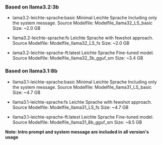 ### Based on llama3.2:3b

- lama3.2-leichte-sprache:basic
    Minimal Leichte Sprache 
    Including only the system message.
    Source Modelfile: Modelfile_llama32_LS_basic
    Size: ~2.0 GB

- llama3.2-leichte-sprache:fs 
    Leichte Sprache with fewshot approach.
    Source Modelfile: Modelfile_llama32_LS_fs
    Size: ~2.0 GB

- lama3.2-leichte-sprache-ft:latest
    Leichte Sprache Fine-tuned model.
    Source Modelfile: Modelfile_llama32_3b_gguf_sm
    Size: ~3.4 GB
    

### Based on llama3.1:8b

- llama3.1-leichte-sprache:basic
    Minimal Leichte Sprache 
    Including only the system message.
    Source Modelfile: Modelfile_llama31_LS_basic
    Size: ~4.7 GB

- llama3.1-leichte-sprache:fs
    Leichte Sprache with fewshot approach.
    Source Modelfile: Modelfile_llama31_LS_fs
    Size: ~4.7 GB

- llama3.1-leichte-sprache-ft:latest
    Leichte Sprache Fine-tuned model. 
    Source Modelfile: Modelfile_llama31_8b_gguf_sm
    Size: ~8.5 GB


**Note: Intro prompt and system message are included in all version's usage**


